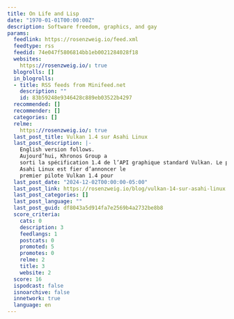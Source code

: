 ```yaml
---
title: On Life and Lisp
date: "1970-01-01T00:00:00Z"
description: Software freedom, graphics, and gay
params:
  feedlink: https://rosenzweig.io/feed.xml
  feedtype: rss
  feedid: 74e047f5806814bb1eb0021284028f18
  websites:
    https://rosenzweig.io/: true
  blogrolls: []
  in_blogrolls:
  - title: RSS feeds from Minifeed.net
    description: ""
    id: 83b59248e9346428c889eb03522b4297
  recommended: []
  recommender: []
  categories: []
  relme:
    https://rosenzweig.io/: true
  last_post_title: Vulkan 1.4 sur Asahi Linux
  last_post_description: |-
    English version follows.
    Aujourd’hui, Khronos Group a
    sorti la spécification 1.4 de l’API graphique standard Vulkan. Le projet
    Asahi Linux est fier d’annoncer le
    premier pilote Vulkan 1.4 pour
  last_post_date: "2024-12-02T00:00:00-05:00"
  last_post_link: https://rosenzweig.io/blog/vulkan-14-sur-asahi-linux.html
  last_post_categories: []
  last_post_language: ""
  last_post_guid: df8043a5d914fa7e2569b4a2732be8b8
  score_criteria:
    cats: 0
    description: 3
    feedlangs: 1
    postcats: 0
    promoted: 5
    promotes: 0
    relme: 2
    title: 3
    website: 2
  score: 16
  ispodcast: false
  isnoarchive: false
  innetwork: true
  language: en
---
```

